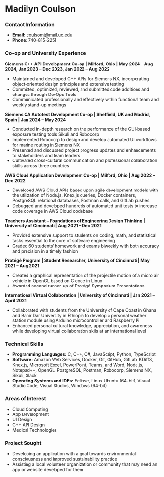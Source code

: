 # Madilyn Coulson

### Contact Information
- **Email:** coulsomj@mail.uc.edu
- **Phone:** 740-815-2251


### Co-op and University Experience
**Siemens C++ API Development Co-op | Milford, Ohio | May 2024 – Aug 2024, Jan 2023 – Dec 2023, Jan 2022 – Aug 2022**
- Maintained and developed C++ APIs for Siemens NX, incorporating object-oriented design principles and extensive testing
- Committed, optimized, reviewed, and submitted code additions and changes through DevOps Tools
- Communicated professionally and effectively within functional team and weekly stand-up meetings

**Siemens QA Autotest Development Co-op | Sheffield, UK and Madrid, Spain | Jan 2024 – May 2024**
- Conducted in-depth research on the performance of the GUI-based exposure testing tools Sikuli and Robocorp
- Implemented Robocorp to design and develop automated UI workflows for marine routing in Siemens NX
- Presented and discussed project progress updates and enhancements to stakeholders and team leaders
- Cultivated cross-cultural communication and professional collaboration skills across three countries

**AWS Cloud Application Development Co-op | Milford, Ohio | Aug 2022 – Dec 2022**
- Developed AWS Cloud APIs based upon agile development models with the utilization of Node.js, Knex.js queries, Docker containers, PostgreSQL relational databases, Postman calls, and GitLab pushes
- Debugged and developed hundreds of automated unit tests to increase code coverage in AWS Cloud codebase

**Teachers Assistant – Foundations of Engineering Design Thinking | University of Cincinnati | Aug 2021 – Dec 2021**
- Provided extensive support to students on coding, math, and statistical tasks essential to the core of software engineering
- Graded 60 students’ homework and exams biweekly with both accuracy and precision in a timely fashion

**Protégé Program | Student Researcher, University of Cincinnati | May 2021 – Aug 2021**
- Created a graphical representation of the projectile motion of a micro air vehicle in OpenGL based on C code in Linux
- Awarded second runner-up of Protégé Symposium Presentations
  
**International Virtual Collaboration | University of Cincinnati | Jan 2021 – April 2021**
- Collaborated with students from the University of Cape Coast in Ghana and Bahir Dar University in Ethiopia to develop a personal weather station module using Arduino microcontroller and Raspberry Pi
- Enhanced personal cultural knowledge, appreciation, and awareness while developing virtual collaboration skils at an international level


### Technical Skills
- **Programming Languages:** C, C++, C#, JavaScript, Python, TypeScript
- **Software:** Amazon Web Services, Docker, Git, GitHub, GitLab, KDiff3, Knex.js, Microsoft Excel, PowerPoint, Teams, and Word, Node.js, Notepad++, OpenGL, PostgreSQL, Postman, Robocorp, Siemens NX, Sikuli, Slack
- **Operating Systems and IDEs:** Eclipse, Linux Ubuntu (64-bit), Visual Studio Code, Visual Studios, Windows (64-bit)


### Areas of Interest
- Cloud Computing
- App Development
- UI Design
- C++ API Design
- Medical Technologies


### Project Sought
- Developing an application with a goal towards environmental consciousness and improved sustainability practice
- Assisting a local volunteer organization or community that may need an app or website developed for them

